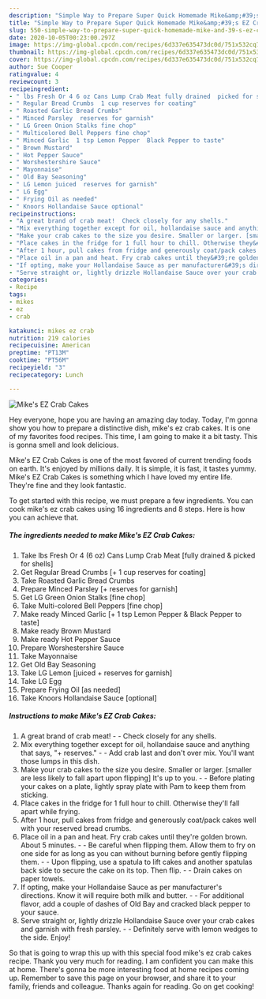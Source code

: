 ```yaml
---
description: "Simple Way to Prepare Super Quick Homemade Mike&amp;#39;s EZ Crab Cakes"
title: "Simple Way to Prepare Super Quick Homemade Mike&amp;#39;s EZ Crab Cakes"
slug: 550-simple-way-to-prepare-super-quick-homemade-mike-and-39-s-ez-crab-cakes
date: 2020-10-05T00:23:00.297Z
image: https://img-global.cpcdn.com/recipes/6d337e635473dc0d/751x532cq70/mikes-ez-crab-cakes-recipe-main-photo.jpg
thumbnail: https://img-global.cpcdn.com/recipes/6d337e635473dc0d/751x532cq70/mikes-ez-crab-cakes-recipe-main-photo.jpg
cover: https://img-global.cpcdn.com/recipes/6d337e635473dc0d/751x532cq70/mikes-ez-crab-cakes-recipe-main-photo.jpg
author: Sue Cooper
ratingvalue: 4
reviewcount: 3
recipeingredient:
- " lbs Fresh Or 4 6 oz Cans Lump Crab Meat fully drained  picked for shells"
- " Regular Bread Crumbs  1 cup reserves for coating"
- " Roasted Garlic Bread Crumbs"
- " Minced Parsley  reserves for garnish"
- " LG Green Onion Stalks fine chop"
- " Multicolored Bell Peppers fine chop"
- " Minced Garlic  1 tsp Lemon Pepper  Black Pepper to taste"
- " Brown Mustard"
- " Hot Pepper Sauce"
- " Worshestershire Sauce"
- " Mayonnaise"
- " Old Bay Seasoning"
- " LG Lemon juiced  reserves for garnish"
- " LG Egg"
- " Frying Oil as needed"
- " Knoors Hollandaise Sauce optional"
recipeinstructions:
- "A great brand of crab meat!  Check closely for any shells."
- "Mix everything together except for oil, hollandaise sauce and anything that says, &#34;+ reserves.&#34;   Add crab last and don&#39;t over mix. You&#39;ll want those lumps in this dish."
- "Make your crab cakes to the size you desire. Smaller or larger. [smaller are less likely to fall apart upon flipping] It&#39;s up to you.   Before plating your cakes on a plate, lightly spray plate with Pam to keep them from sticking."
- "Place cakes in the fridge for 1 full hour to chill. Otherwise they&#39;ll fall apart while frying."
- "After 1 hour, pull cakes from fridge and generously coat/pack cakes well with your reserved bread crumbs."
- "Place oil in a pan and heat. Fry crab cakes until they&#39;re golden brown. About 5 minutes.   Be careful when flipping them. Allow them to fry on one side for as long as you can without burning before gently flipping them.   Upon flipping, use a spatula to lift cakes and another spatulas back side to secure the cake on its top. Then flip.   Drain cakes on paper towels."
- "If opting, make your Hollandaise Sauce as per manufacturer&#39;s directions. Know it will require both milk and butter.  For additional flavor, add a couple of dashes of Old Bay and cracked black pepper to your sauce."
- "Serve straight or, lightly drizzle Hollandaise Sauce over your crab cakes and garnish with fresh parsley.   Definitely serve with lemon wedges to the side. Enjoy!"
categories:
- Recipe
tags:
- mikes
- ez
- crab

katakunci: mikes ez crab 
nutrition: 219 calories
recipecuisine: American
preptime: "PT13M"
cooktime: "PT56M"
recipeyield: "3"
recipecategory: Lunch

---
```



![Mike&#39;s EZ Crab Cakes](https://img-global.cpcdn.com/recipes/6d337e635473dc0d/751x532cq70/mikes-ez-crab-cakes-recipe-main-photo.jpg)

Hey everyone, hope you are having an amazing day today. Today, I'm gonna show you how to prepare a distinctive dish, mike&#39;s ez crab cakes. It is one of my favorites food recipes. This time, I am going to make it a bit tasty. This is gonna smell and look delicious.

Mike&#39;s EZ Crab Cakes is one of the most favored of current trending foods on earth. It's enjoyed by millions daily. It is simple, it is fast, it tastes yummy. Mike&#39;s EZ Crab Cakes is something which I have loved my entire life. They're fine and they look fantastic.




To get started with this recipe, we must prepare a few ingredients. You can cook mike&#39;s ez crab cakes using 16 ingredients and 8 steps. Here is how you can achieve that.

<!--inarticleads1-->

##### The ingredients needed to make Mike&#39;s EZ Crab Cakes:

1. Take  lbs Fresh Or 4 (6 oz) Cans Lump Crab Meat [fully drained &amp; picked for shells]
1. Get  Regular Bread Crumbs [+ 1 cup reserves for coating]
1. Take  Roasted Garlic Bread Crumbs
1. Prepare  Minced Parsley [+ reserves for garnish]
1. Get  LG Green Onion Stalks [fine chop]
1. Take  Multi-colored Bell Peppers [fine chop]
1. Make ready  Minced Garlic [+ 1 tsp Lemon Pepper &amp; Black Pepper to taste]
1. Make ready  Brown Mustard
1. Make ready  Hot Pepper Sauce
1. Prepare  Worshestershire Sauce
1. Take  Mayonnaise
1. Get  Old Bay Seasoning
1. Take  LG Lemon [juiced + reserves for garnish]
1. Take  LG Egg
1. Prepare  Frying Oil [as needed]
1. Take  Knoors Hollandaise Sauce [optional]




<!--inarticleads2-->

##### Instructions to make Mike&#39;s EZ Crab Cakes:

1. A great brand of crab meat! -  - Check closely for any shells.
1. Mix everything together except for oil, hollandaise sauce and anything that says, &#34;+ reserves.&#34;  -  - Add crab last and don&#39;t over mix. You&#39;ll want those lumps in this dish.
1. Make your crab cakes to the size you desire. Smaller or larger. [smaller are less likely to fall apart upon flipping] It&#39;s up to you.  -  - Before plating your cakes on a plate, lightly spray plate with Pam to keep them from sticking.
1. Place cakes in the fridge for 1 full hour to chill. Otherwise they&#39;ll fall apart while frying.
1. After 1 hour, pull cakes from fridge and generously coat/pack cakes well with your reserved bread crumbs.
1. Place oil in a pan and heat. Fry crab cakes until they&#39;re golden brown. About 5 minutes.  -  - Be careful when flipping them. Allow them to fry on one side for as long as you can without burning before gently flipping them.  -  - Upon flipping, use a spatula to lift cakes and another spatulas back side to secure the cake on its top. Then flip.  -  - Drain cakes on paper towels.
1. If opting, make your Hollandaise Sauce as per manufacturer&#39;s directions. Know it will require both milk and butter. -  - For additional flavor, add a couple of dashes of Old Bay and cracked black pepper to your sauce.
1. Serve straight or, lightly drizzle Hollandaise Sauce over your crab cakes and garnish with fresh parsley.  -  - Definitely serve with lemon wedges to the side. Enjoy!




So that is going to wrap this up with this special food mike&#39;s ez crab cakes recipe. Thank you very much for reading. I am confident you can make this at home. There's gonna be more interesting food at home recipes coming up. Remember to save this page on your browser, and share it to your family, friends and colleague. Thanks again for reading. Go on get cooking!
